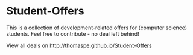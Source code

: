 # Student-Offers
This is a collection of development-related offers for (computer science) students. Feel free to contribute - no deal left behind!

View all deals on http://thomaspe.github.io/Student-Offers

